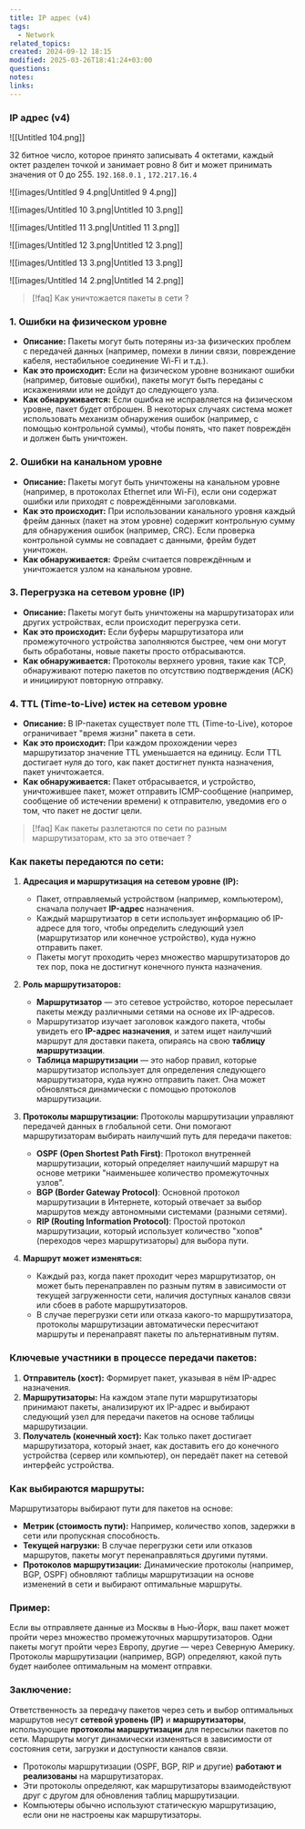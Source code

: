 ```yaml
---
title: IP aдрес (v4)
tags:
  - Network
related_topics: 
created: 2024-09-12 18:15
modified: 2025-03-26T18:41:24+03:00
questions: 
notes: 
links: 
---
```




### IP aдрес (v4)



![[Untitled 104.png]]

32 битное число, которое принято записывать 4 октетами, каждый октет разделен точкой и занимает ровно 8 бит и может принимать значения от 0 до 255. `192.168.0.1` , `172.217.16.4`

![[images/Untitled 9 4.png|Untitled 9 4.png]]

![[images/Untitled 10 3.png|Untitled 10 3.png]]

![[images/Untitled 11 3.png|Untitled 11 3.png]]

![[images/Untitled 12 3.png|Untitled 12 3.png]]

![[images/Untitled 13 3.png|Untitled 13 3.png]]

![[images/Untitled 14 2.png|Untitled 14 2.png]]

> [!faq]  Как уничтожается пакеты в сети ?
### 1. **Ошибки на физическом уровне**

- **Описание:** Пакеты могут быть потеряны из-за физических проблем с передачей данных (например, помехи в линии связи, повреждение кабеля, нестабильное соединение Wi-Fi и т.д.).
- **Как это происходит:** Если на физическом уровне возникают ошибки (например, битовые ошибки), пакеты могут быть переданы с искажениями или не дойдут до следующего узла.
- **Как обнаруживается:** Если ошибка не исправляется на физическом уровне, пакет будет отброшен. В некоторых случаях система может использовать механизм обнаружения ошибок (например, с помощью контрольной суммы), чтобы понять, что пакет повреждён и должен быть уничтожен.

### 2. **Ошибки на канальном уровне**

- **Описание:** Пакеты могут быть уничтожены на канальном уровне (например, в протоколах Ethernet или Wi-Fi), если они содержат ошибки или приходят с повреждёнными заголовками.
- **Как это происходит:** При использовании канального уровня каждый фрейм данных (пакет на этом уровне) содержит контрольную сумму для обнаружения ошибок (например, CRC). Если проверка контрольной суммы не совпадает с данными, фрейм будет уничтожен.
- **Как обнаруживается:** Фрейм считается повреждённым и уничтожается узлом на канальном уровне.

### 3. **Перегрузка на сетевом уровне (IP)**

- **Описание:** Пакеты могут быть уничтожены на маршрутизаторах или других устройствах, если происходит перегрузка сети.
- **Как это происходит:** Если буферы маршрутизатора или промежуточного устройства заполняются быстрее, чем они могут быть обработаны, новые пакеты просто отбрасываются.
- **Как обнаруживается:** Протоколы верхнего уровня, такие как TCP, обнаруживают потерю пакетов по отсутствию подтверждения (ACK) и инициируют повторную отправку.

### 4. **TTL (Time-to-Live) истек на сетевом уровне**

- **Описание:** В IP-пакетах существует поле `TTL` (Time-to-Live), которое ограничивает "время жизни" пакета в сети.
- **Как это происходит:** При каждом прохождении через маршрутизатор значение TTL уменьшается на единицу. Если TTL достигает нуля до того, как пакет достигнет пункта назначения, пакет уничтожается.
- **Как обнаруживается:** Пакет отбрасывается, и устройство, уничтожившее пакет, может отправить ICMP-сообщение (например, сообщение об истечении времени) к отправителю, уведомив его о том, что пакет не достиг цели.

> [!faq]  Как пакеты разлетаются по сети по разным маршрутизаторам, кто за это отвечает ?
### Как пакеты передаются по сети:

1. **Адресация и маршрутизация на сетевом уровне (IP):**
    
    - Пакет, отправляемый устройством (например, компьютером), сначала получает **IP-адрес** назначения.
    - Каждый маршрутизатор в сети использует информацию об IP-адресе для того, чтобы определить следующий узел (маршрутизатор или конечное устройство), куда нужно отправить пакет.
    - Пакеты могут проходить через множество маршрутизаторов до тех пор, пока не достигнут конечного пункта назначения.
2. **Роль маршрутизаторов:**
    
    - **Маршрутизатор** — это сетевое устройство, которое пересылает пакеты между различными сетями на основе их IP-адресов.
    - Маршрутизатор изучает заголовок каждого пакета, чтобы увидеть его **IP-адрес назначения**, и затем ищет наилучший маршрут для доставки пакета, опираясь на свою **таблицу маршрутизации**.
    - **Таблица маршрутизации** — это набор правил, которые маршрутизатор использует для определения следующего маршрутизатора, куда нужно отправить пакет. Она может обновляться динамически с помощью протоколов маршрутизации.
3. **Протоколы маршрутизации:** Протоколы маршрутизации управляют передачей данных в глобальной сети. Они помогают маршрутизаторам выбирать наилучший путь для передачи пакетов:
    
    - **OSPF (Open Shortest Path First)**: Протокол внутренней маршрутизации, который определяет наилучший маршрут на основе метрики "наименьшее количество промежуточных узлов".
    - **BGP (Border Gateway Protocol)**: Основной протокол маршрутизации в Интернете, который отвечает за выбор маршрутов между автономными системами (разными сетями).
    - **RIP (Routing Information Protocol)**: Простой протокол маршрутизации, который использует количество "хопов" (переходов через маршрутизаторы) для выбора пути.
4. **Маршрут может изменяться:**
    
    - Каждый раз, когда пакет проходит через маршрутизатор, он может быть перенаправлен по разным путям в зависимости от текущей загруженности сети, наличия доступных каналов связи или сбоев в работе маршрутизаторов.
    - В случае перегрузки сети или отказа какого-то маршрутизатора, протоколы маршрутизации автоматически пересчитают маршруты и перенаправят пакеты по альтернативным путям.

### Ключевые участники в процессе передачи пакетов:

1. **Отправитель (хост):** Формирует пакет, указывая в нём IP-адрес назначения.
2. **Маршрутизаторы:** На каждом этапе пути маршрутизаторы принимают пакеты, анализируют их IP-адрес и выбирают следующий узел для передачи пакетов на основе таблицы маршрутизации.
3. **Получатель (конечный хост):** Как только пакет достигает маршрутизатора, который знает, как доставить его до конечного устройства (сервер или компьютер), он передаёт пакет на сетевой интерфейс устройства.

### Как выбираются маршруты:

Маршрутизаторы выбирают пути для пакетов на основе:

- **Метрик (стоимость пути):** Например, количество хопов, задержки в сети или пропускная способность.
- **Текущей нагрузки:** В случае перегрузки сети или отказов маршрутов, пакеты могут перенаправляться другими путями.
- **Протоколов маршрутизации:** Динамические протоколы (например, BGP, OSPF) обновляют таблицы маршрутизации на основе изменений в сети и выбирают оптимальные маршруты.

### Пример:

Если вы отправляете данные из Москвы в Нью-Йорк, ваш пакет может пройти через множество промежуточных маршрутизаторов. Одни пакеты могут пройти через Европу, другие — через Северную Америку. Протоколы маршрутизации (например, BGP) определяют, какой путь будет наиболее оптимальным на момент отправки.

### Заключение:

Ответственность за передачу пакетов через сеть и выбор оптимальных маршрутов несут **сетевой уровень (IP)** и **маршрутизаторы**, использующие **протоколы маршрутизации** для пересылки пакетов по сети. Маршруты могут динамически изменяться в зависимости от состояния сети, загрузки и доступности каналов связи.

- Протоколы маршрутизации (OSPF, BGP, RIP и другие) **работают и реализованы** на маршрутизаторах.
- Эти протоколы определяют, как маршрутизаторы взаимодействуют друг с другом для обновления таблиц маршрутизации.
- Компьютеры обычно используют статическую маршрутизацию, если они не настроены как маршрутизаторы.